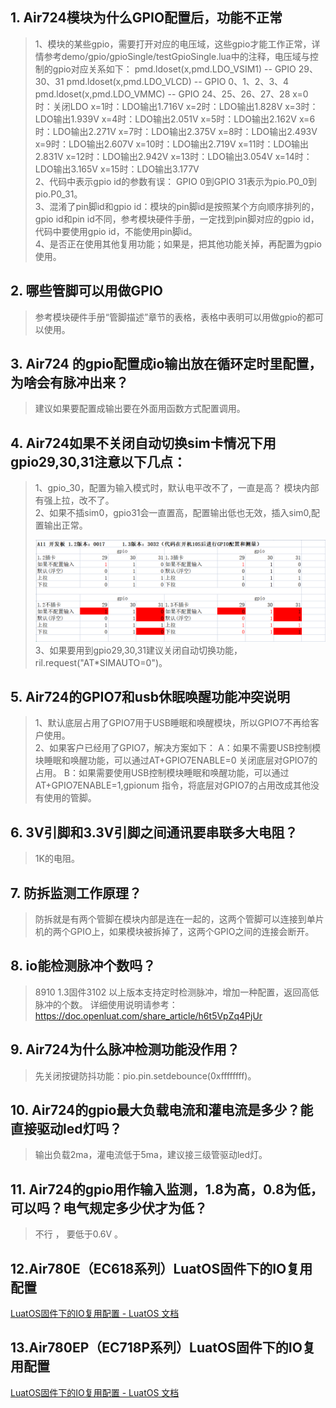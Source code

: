 ## 1. Air724模块为什么GPIO配置后，功能不正常
>1、模块的某些gpio，需要打开对应的电压域，这些gpio才能工作正常，详情参考demo/gpio/gpioSingle/testGpioSingle.lua中的注释，电压域与控制的gpio对应关系如下：
>pmd.ldoset(x,pmd.LDO_VSIM1) -- GPIO 29、30、31
>pmd.ldoset(x,pmd.LDO_VLCD) -- GPIO 0、1、2、3、4
>pmd.ldoset(x,pmd.LDO_VMMC) -- GPIO 24、25、26、27、28
>x=0时：关闭LDO
>x=1时：LDO输出1.716V
>x=2时：LDO输出1.828V
>x=3时：LDO输出1.939V
>x=4时：LDO输出2.051V
>x=5时：LDO输出2.162V
>x=6时：LDO输出2.271V
>x=7时：LDO输出2.375V
>x=8时：LDO输出2.493V
>x=9时：LDO输出2.607V
>x=10时：LDO输出2.719V
>x=11时：LDO输出2.831V
>x=12时：LDO输出2.942V
>x=13时：LDO输出3.054V
>x=14时：LDO输出3.165V
>x=15时：LDO输出3.177V <br>
>2、代码中表示gpio id的参数有误：
>GPIO 0到GPIO 31表示为pio.P0_0到pio.P0_31。<br>
>3、混淆了pin脚id和gpio id：模块的pin脚id是按照某个方向顺序排列的，gpio id和pin id不同，参考模块硬件手册，一定找到pin脚对应的gpio id，代码中要使用gpio id，不能使用pin脚id。<br>
>4、是否正在使用其他复用功能；如果是，把其他功能关掉，再配置为gpio使用。

## 2. 哪些管脚可以用做GPIO
>参考模块硬件手册“管脚描述”章节的表格，表格中表明可以用做gpio的都可以使用。

## 3. Air724 的gpio配置成io输出放在循环定时里配置，为啥会有脉冲出来？
>建议如果要配置成输出要在外面用函数方式配置调用。

## 4. Air724如果不关闭自动切换sim卡情况下用gpio29,30,31注意以下几点：
>1、gpio_30，配置为输入模式时，默认电平改不了，一直是高？
>模块内部有强上拉，改不了。<br>
>2、如果不插sim0，gpio31会一直置高，配置输出低也无效，插入sim0,配置输出正常。
>
>![](image/20210923115348928_gpio29_30_31.png)<br>
>3、如果要用到gpio29,30,31建议关闭自动切换功能，ril.request("AT*SIMAUTO=0")。

## 5. Air724的GPIO7和usb休眠唤醒功能冲突说明
>1、默认底层占用了GPIO7用于USB睡眠和唤醒模块，所以GPIO7不再给客户使用。<br>
>2、如果客户已经用了GPIO7，解决方案如下：
>A：如果不需要USB控制模块睡眠和唤醒功能，可以通过AT+GPIO7ENABLE=0 关闭底层对GPIO7的占用。
>B：如果需要使用USB控制模块睡眠和唤醒功能，可以通过AT+GPIO7ENABLE=1,gpionum 指令，将底层对GPIO7的占用改成其他没有使用的管脚。

## 6. 3V引脚和3.3V引脚之间通讯要串联多大电阻？
>1K的电阻。

## 7. 防拆监测工作原理？
>防拆就是有两个管脚在模块内部是连在一起的，这两个管脚可以连接到单片机的两个GPIO上，如果模块被拆掉了，这两个GPIO之间的连接会断开。

## 8. io能检测脉冲个数吗？
>8910 1.3固件3102 以上版本支持定时检测脉冲，增加一种配置，返回高低脉冲的个数。
>详细使用说明请参考：https://doc.openluat.com/share_article/h6t5VpZq4PjUr

## 9. Air724为什么脉冲检测功能没作用？
>先关闭按键防抖功能：pio.pin.setdebounce(0xffffffff)。

## 10. Air724的gpio最大负载电流和灌电流是多少？能直接驱动led灯吗？
>输出负载2ma，灌电流低于5ma，建议接三级管驱动led灯。

## 11. Air724的gpio用作输入监测，1.8为高，0.8为低，可以吗？电气规定多少伏才为低？
>不行 ， 要低于0.6V 。

## 12.Air780E（EC618系列）LuatOS固件下的IO复用配置

[LuatOS固件下的IO复用配置 - LuatOS 文档](https://wiki.luatos.com/chips/air780e/iomux.html)

## 13.Air780EP（EC718P系列）LuatOS固件下的IO复用配置

[LuatOS固件下的IO复用配置 - LuatOS 文档](https://wiki.luatos.com/chips/air780ep/iomux.html)

